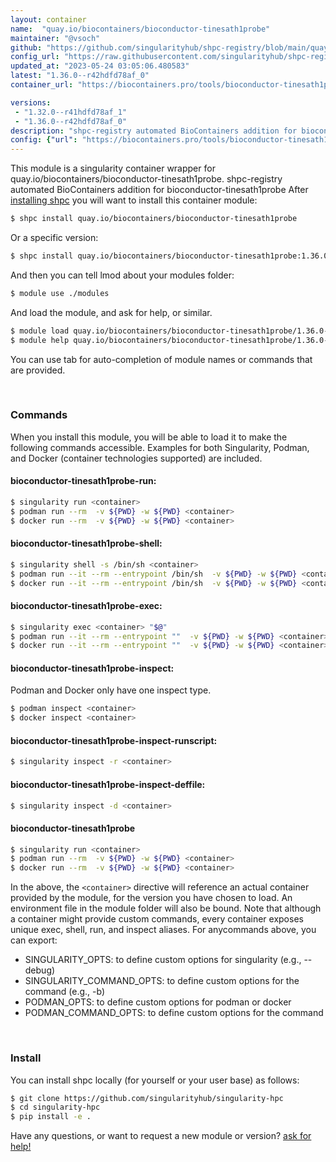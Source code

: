 ```yaml
---
layout: container
name:  "quay.io/biocontainers/bioconductor-tinesath1probe"
maintainer: "@vsoch"
github: "https://github.com/singularityhub/shpc-registry/blob/main/quay.io/biocontainers/bioconductor-tinesath1probe/container.yaml"
config_url: "https://raw.githubusercontent.com/singularityhub/shpc-registry/main/quay.io/biocontainers/bioconductor-tinesath1probe/container.yaml"
updated_at: "2023-05-24 03:05:06.480583"
latest: "1.36.0--r42hdfd78af_0"
container_url: "https://biocontainers.pro/tools/bioconductor-tinesath1probe"

versions:
 - "1.32.0--r41hdfd78af_1"
 - "1.36.0--r42hdfd78af_0"
description: "shpc-registry automated BioContainers addition for bioconductor-tinesath1probe"
config: {"url": "https://biocontainers.pro/tools/bioconductor-tinesath1probe", "maintainer": "@vsoch", "description": "shpc-registry automated BioContainers addition for bioconductor-tinesath1probe", "latest": {"1.36.0--r42hdfd78af_0": "sha256:c3a81b13aed95256ed338975056d3d5b67c5249cdaee74b0ad04fda09a66f677"}, "tags": {"1.32.0--r41hdfd78af_1": "sha256:f38bebb82fe6e946e02669d466cde40afe8d4969c7bf0671e0f09f2cd2120e21", "1.36.0--r42hdfd78af_0": "sha256:c3a81b13aed95256ed338975056d3d5b67c5249cdaee74b0ad04fda09a66f677"}, "docker": "quay.io/biocontainers/bioconductor-tinesath1probe"}
---
```


This module is a singularity container wrapper for quay.io/biocontainers/bioconductor-tinesath1probe.
shpc-registry automated BioContainers addition for bioconductor-tinesath1probe
After [installing shpc](#install) you will want to install this container module:


```bash
$ shpc install quay.io/biocontainers/bioconductor-tinesath1probe
```

Or a specific version:

```bash
$ shpc install quay.io/biocontainers/bioconductor-tinesath1probe:1.36.0--r42hdfd78af_0
```

And then you can tell lmod about your modules folder:

```bash
$ module use ./modules
```

And load the module, and ask for help, or similar.

```bash
$ module load quay.io/biocontainers/bioconductor-tinesath1probe/1.36.0--r42hdfd78af_0
$ module help quay.io/biocontainers/bioconductor-tinesath1probe/1.36.0--r42hdfd78af_0
```

You can use tab for auto-completion of module names or commands that are provided.

<br>

### Commands

When you install this module, you will be able to load it to make the following commands accessible.
Examples for both Singularity, Podman, and Docker (container technologies supported) are included.

#### bioconductor-tinesath1probe-run:

```bash
$ singularity run <container>
$ podman run --rm  -v ${PWD} -w ${PWD} <container>
$ docker run --rm  -v ${PWD} -w ${PWD} <container>
```

#### bioconductor-tinesath1probe-shell:

```bash
$ singularity shell -s /bin/sh <container>
$ podman run --it --rm --entrypoint /bin/sh  -v ${PWD} -w ${PWD} <container>
$ docker run --it --rm --entrypoint /bin/sh  -v ${PWD} -w ${PWD} <container>
```

#### bioconductor-tinesath1probe-exec:

```bash
$ singularity exec <container> "$@"
$ podman run --it --rm --entrypoint ""  -v ${PWD} -w ${PWD} <container> "$@"
$ docker run --it --rm --entrypoint ""  -v ${PWD} -w ${PWD} <container> "$@"
```

#### bioconductor-tinesath1probe-inspect:

Podman and Docker only have one inspect type.

```bash
$ podman inspect <container>
$ docker inspect <container>
```

#### bioconductor-tinesath1probe-inspect-runscript:

```bash
$ singularity inspect -r <container>
```

#### bioconductor-tinesath1probe-inspect-deffile:

```bash
$ singularity inspect -d <container>
```



#### bioconductor-tinesath1probe

```bash
$ singularity run <container>
$ podman run --rm  -v ${PWD} -w ${PWD} <container>
$ docker run --rm  -v ${PWD} -w ${PWD} <container>
```


In the above, the `<container>` directive will reference an actual container provided
by the module, for the version you have chosen to load. An environment file in the
module folder will also be bound. Note that although a container
might provide custom commands, every container exposes unique exec, shell, run, and
inspect aliases. For anycommands above, you can export:

 - SINGULARITY_OPTS: to define custom options for singularity (e.g., --debug)
 - SINGULARITY_COMMAND_OPTS: to define custom options for the command (e.g., -b)
 - PODMAN_OPTS: to define custom options for podman or docker
 - PODMAN_COMMAND_OPTS: to define custom options for the command

<br>

### Install

You can install shpc locally (for yourself or your user base) as follows:

```bash
$ git clone https://github.com/singularityhub/singularity-hpc
$ cd singularity-hpc
$ pip install -e .
```

Have any questions, or want to request a new module or version? [ask for help!](https://github.com/singularityhub/singularity-hpc/issues)
